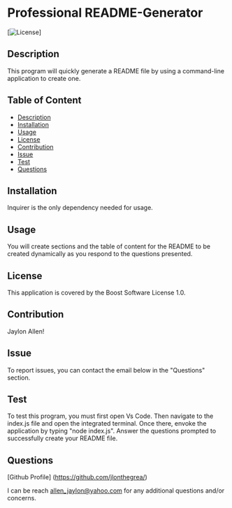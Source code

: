 # Professional README-Generator

  
  [![License](https://img.shields.io/badge/License-Boost_1.0-lightblue.svg)]
  

  ## Description
  This program will quickly generate a README file by using a command-line application to create one.
  
  ## Table of Content
  * [Description](#description)
  * [Installation](#installation)
  * [Usage](#usage)
  * [License](#license)
  * [Contribution](#contribution)
  * [Issue](#issue)
  * [Test](#test)
  * [Questions](#questions)
  
  ## Installation
  Inquirer is the only dependency needed for usage.

  ## Usage
  You will create sections and the table of content for the README to be created dynamically as you respond to the questions presented.

  ## License
  
  This application is covered by the Boost Software License 1.0.
  

  ## Contribution
  Jaylon Allen!

  ## Issue
  To report issues, you can contact the email below in the "Questions" section.

  ## Test
  To test this program, you must first open Vs Code. Then navigate to the index.js file and open the integrated terminal. Once there, envoke the application by typing "node index.js". Answer the questions prompted to successfully create your README file.

  ## Questions 
  [Github Profile] (https://github.com/jlonthegrea/)

  I can be reach allen_jaylon@yahoo.com for any additional questions and/or concerns.

